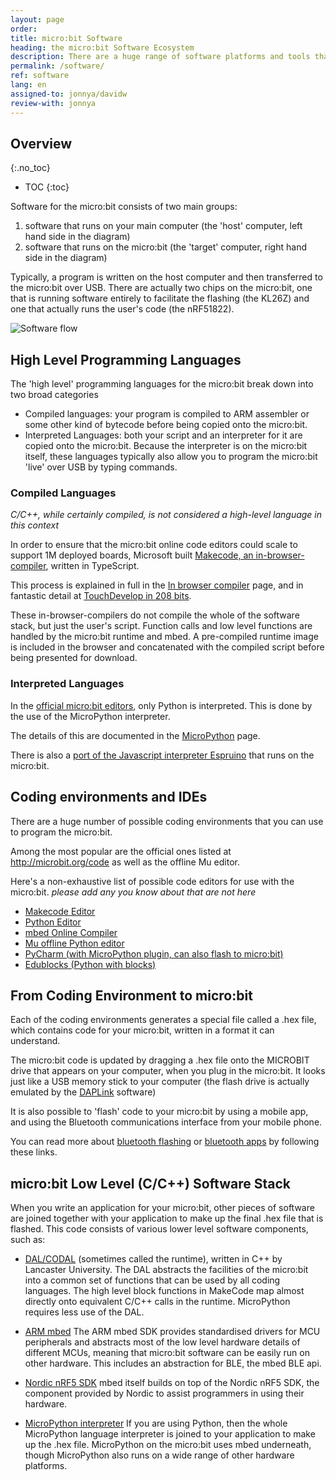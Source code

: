 ```yaml
---
layout: page
order:
title: micro:bit Software
heading: the micro:bit Software Ecosystem
description: There are a huge range of software platforms and tools that make the micro:bit work as well as it does. This page outlines what they are and redirects you to more detailed explanations of the different projects.
permalink: /software/
ref: software
lang: en
assigned-to: jonnya/davidw
review-with: jonnya
---
```


## Overview
{:.no_toc}

* TOC
{:toc}

Software for the micro:bit consists of two main groups:
1. software that runs on your main computer (the 'host' computer, left hand side in the diagram)
2. software that runs on the micro:bit (the 'target' computer, right hand side in the diagram)

Typically, a program is written on the host computer and then transferred to
the micro:bit over USB. There are actually two chips on the
micro:bit, one that is running software entirely to facilitate the flashing (the KL26Z) and one that actually runs the user's code (the nRF51822).

![Software flow](/docs/software/assets/software-programming.svg)


## High Level Programming Languages

The 'high level' programming languages for the micro:bit break down into
two broad categories

* Compiled languages: your program is compiled to ARM assembler or some other kind of bytecode before being copied onto the micro:bit.
* Interpreted Languages: both your script and an interpreter for it are copied onto the micro:bit. Because the interpreter is on the micro:bit itself, these languages typically also allow you to program the micro:bit 'live' over USB by typing commands.

### Compiled Languages

*C/C++, while certainly compiled, is not considered a high-level language in this context*

In order to ensure that the micro:bit online code editors could scale to support 1M deployed boards, Microsoft built [Makecode, an in-browser-compiler](https://makecode.microbit.org), written in TypeScript.

This process is explained in full in the [In browser compiler](/software/in_browser_compiler) page, and in fantastic detail at [TouchDevelop in 208 bits](https://www.touchdevelop.com/docs/touch-develop-in-208-bits).

These in-browser-compilers do not compile the whole of the software stack,
but just the user's script. Function calls and low level functions are
handled by the micro:bit runtime and mbed. A pre-compiled runtime image is
included in the browser and concatenated with the compiled script before
being presented for download.

### Interpreted Languages

In the [official micro:bit editors](https://microbit.org/code), only Python is interpreted. This is done by the use of the MicroPython interpreter.

The details of this are documented in the [MicroPython](/software/micropython) page.

There is also a [port of the Javascript interpreter Espruino](http://www.espruino.com/MicroBit) that runs on the micro:bit.

## Coding environments and IDEs

There are a huge number of possible coding environments that you can use
to program the micro:bit.

Among the most popular are the official ones listed at http://microbit.org/code as well as the offline Mu editor.

Here's a non-exhaustive list of possible code editors for use with the micro:bit. *please add any you know about that are not here*

* [Makecode Editor](https://makecode.microbit.org)
* [Python Editor](https://python.microbit.org)
* [mbed Online Compiler](http://developer.mbed.org/platforms/Microbit)
* [Mu offline Python editor](http://codewith.mu/)
* [PyCharm (with MicroPython plugin, can also flash to micro:bit)](https://plugins.jetbrains.com/plugin/9777-micropython)
* [Edublocks (Python with blocks)](https://app.edublocks.org/#MicroBit)


## From Coding Environment to micro:bit

Each of the coding environments generates a special file called a .hex file, which
contains code for your micro:bit, written in a format it can understand.

The micro:bit code is updated by dragging a .hex file onto the MICROBIT drive
that appears on your computer, when you plug in the micro:bit. It looks just like a
USB memory stick to your computer (the flash drive is actually emulated
  by the [DAPLink](/software/daplink-interface) software)

It is also possible to 'flash' code to your micro:bit by using a mobile app,
and using the Bluetooth communications interface from your mobile phone.

You can read more about [bluetooth flashing](/bluetooth/profile) or
[bluetooth apps](/bluetooth/apps-and-examples) by following these links.


## micro:bit Low Level (C/C++) Software Stack

When you write an application for your micro:bit, other pieces of software are
joined together with your application to make up the final .hex file that is
flashed. This code consists of various lower level software components, such as:

* [DAL/CODAL](./runtime/) (sometimes called the runtime), written in C++ by Lancaster University. The DAL abstracts the
facilities of the micro:bit into a common set of functions that can be used
by all coding languages. The high level block functions in MakeCode map almost directly onto equivalent C/C++ calls in the runtime. MicroPython requires less use of the DAL.

* [ARM mbed](./runtime/#arm-mbed) The ARM mbed SDK  provides standardised drivers for MCU peripherals and abstracts most of the low level hardware details of different MCUs, meaning that micro:bit software can be easily run on other hardware. This
includes an abstraction for BLE, the mbed BLE api.

* [Nordic nRF5 SDK](./runtime/#nordic-nrf5-sdk) mbed itself builds on top of the
Nordic nRF5 SDK, the component provided by Nordic to assist programmers in using their hardware.

* [MicroPython interpreter](./micropython) If you are using Python, then the whole MicroPython language interpreter is joined to your application to make up the .hex file. MicroPython on the micro:bit uses mbed underneath, though MicroPython also runs on a wide range of other hardware platforms.

